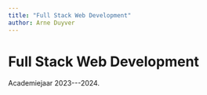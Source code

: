 ```yaml
---
title: "Full Stack Web Development"
author: Arne Duyver
---
```


# Full Stack Web Development

Academiejaar 2023---2024.

